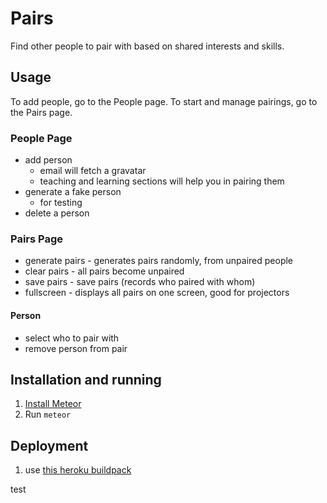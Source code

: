 # Pairs
Find other people to pair with based on shared interests and skills.

## Usage
To add people, go to the People page.
To start and manage pairings, go to the Pairs page.

### People Page
- add person
  - email will fetch a gravatar
  - teaching and learning sections will help you in pairing them
- generate a fake person
  - for testing
- delete a person

### Pairs Page
- generate pairs - generates pairs randomly, from unpaired people
- clear pairs - all pairs become unpaired
- save pairs - save pairs (records who paired with whom)
- fullscreen - displays all pairs on one screen, good for projectors

#### Person
- select who to pair with
- remove person from pair

## Installation and running
1. [Install Meteor](https://www.meteor.com/install)
2. Run `meteor`

## Deployment
1. use [this heroku buildpack](https://github.com/jordansissel/heroku-buildpack-meteor)

test
